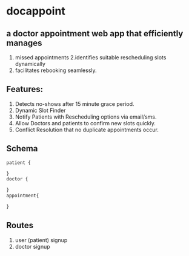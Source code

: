 # docappoint
## a doctor appointment web app that efficiently manages 
1. missed appointments
2.identifies suitable rescheduling slots dynamically
3. facilitates rebooking seamlessly.

## Features:
1. Detects no-shows after 15 minute grace period.
2. Dynamic Slot Finder
3. Notify Patients with Rescheduling options via email/sms.
4. Allow Doctors and patients to confirm new slots quickly.
5. Conflict Resolution that no duplicate appointments occur.

## Schema
```javascript
patient {

}
doctor {

}
appointment{

}

```

## Routes
1. user (patient) signup
2. doctor signup
